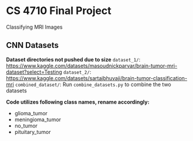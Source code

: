 # CS 4710 Final Project

Classifying MRI Images

## CNN Datasets
**Dataset directories not pushed due to size**
`dataset_1/`: https://www.kaggle.com/datasets/masoudnickparvar/brain-tumor-mri-dataset?select=Testing
`dataset_2/`: https://www.kaggle.com/datasets/sartajbhuvaji/brain-tumor-classification-mri
`combined_dataset/`: Run `combine_datasets.py` to combine the two datasets

**Code utilizes following class names, rename accordingly:**
- glioma_tumor
- meningioma_tumor
- no_tumor  
- pituitary_tumor

